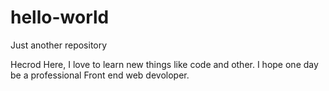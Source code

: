 # hello-world
Just another repository

Hecrod Here, I love to learn new things like code and other.
I hope one day be a professional Front end web devoloper.
